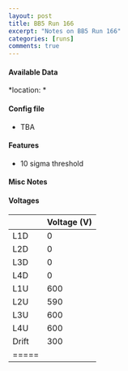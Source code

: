 ```yaml
---
layout:	post
title: BB5 Run 166
excerpt: "Notes	on BB5 Run 166"
categories: [runs]
comments: true
---
```


#### Available Data

*location: *


#### Config file

* TBA

#### Features

* 10 sigma threshold

#### Misc Notes

#### Voltages

|  | Voltage (V) |
|--------|--------|
| L1D | 0 |
| L2D | 0 |
| L3D | 0 |
| L4D | 0 |
| L1U | 600 |
| L2U | 590 |
| L3U | 600 |
| L4U | 600 |
| Drift | 300 |
|=====
